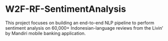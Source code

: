 # W2F-RF-SentimentAnalysis
This project focuses on building an end-to-end NLP pipeline to perform sentiment analysis on 60,000+ Indonesian-language reviews from the Livin’ by Mandiri mobile banking application.
